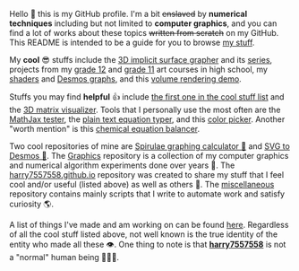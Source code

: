 Hello 👋 this is my GitHub profile.
I'm a bit ~~enslaved~~ by **numerical techniques** including but not limited to **computer graphics**,
and you can find a lot of works about these topics ~~written from scratch~~ on my GitHub.
This README is intended to be a guide for you to browse [my stuff](./list-of-projects.md).

My **cool** 😎 stuffs include the
[3D implicit surface grapher](https://harry7557558.github.io/spirulae/implicit3/)
and its [series](https://harry7557558.github.io/spirulae/),
projects from my [grade 12](https://harry7557558.github.io/AVI4M-ISP/index.html)
and [grade 11](https://harry7557558.github.io/Graphics/UI/Homework/AVI3M/index.html) art courses in high school,
my [shaders](https://harry7557558.github.io/shadertoy/index.html)
and [Desmos graphs](https://harry7557558.github.io/desmos/index.html),
and this [volume rendering demo](https://harry7557558.github.io/Graphics/raytracing/webgl_volume/index.html).

Stuffs you may find **helpful** 👍 include
[the first one in the cool stuff list](https://harry7557558.github.io/spirulae/)
and the [3D matrix visualizer](https://harry7557558.github.io/tools/matrixv.html).
Tools that I personally use the most often are
the [MathJax tester](https://harry7557558.github.io/tools/mathjaxt.html),
the [plain text equation typer](https://harry7557558.github.io/miscellaneous/text-tools/plaintext.html),
and this [color picker](https://harry7557558.github.io/tools/colorpicker.html).
Another "worth mention" is this
[chemical equation balancer](https://harry7557558.github.io/tools/chemequ.html).

Two cool repositories of mine are
[Spirulae graphing calculator 🐚](https://github.com/harry7557558/spirulae) and
[SVG to Desmos 🎨](https://github.com/harry7557558/svg-to-desmos).
The [Graphics](https://github.com/harry7557558/Graphics) repository is a collection of
my computer graphics and numerical algorithm experiments done over years 🤯.
The [harry7557558.github.io](https://github.com/harry7557558/harry7557558.github.io) repository
was created to share my stuff that I feel cool and/or useful (listed above) as well as others 👀.
The [miscellaneous](https://github.com/harry7557558/miscellaneous) repository contains mainly
scripts that I write to automate work and satisfy curiosity 🌎.

A list of things I've made and am working on can be found [here](./list-of-projects.md).
Regardless of all the cool stuff listed above,
not well known is the true identity of the entity who made all these 👁️. 
One thing to note is that
[**harry7557558**](https://harry7557558.github.io/) is not a "normal" human being 🤖😈🤒.
